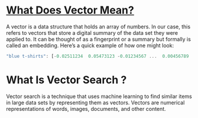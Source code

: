 # [What Does Vector Mean?](https://www.couchbase.com/blog/what-is-vector-search/)
A vector is a data structure that holds an array of numbers. In our case, this refers to vectors that store a digital summary of the data set they were applied to. It can be thought of as a fingerprint or a summary but formally is called an embedding. Here’s a quick example of how one might look:

```javascript
"blue t-shirts": [-0.02511234  0.05473123 -0.01234567 ...  0.00456789  0.03345678 -0.00789012]
```

# What Is Vector Search ?
Vector search is a technique that uses machine learning to find similar items in large data sets by representing them as vectors. Vectors are numerical representations of words, images, documents, and other content.
